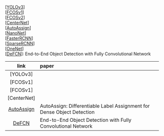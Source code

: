 [[YOLOv3]()]  
[[FCOSv1]()]  
[[FCOSv2]()]  
[[CenterNet]()]  
[[AutoAssign]()]  
[[NanoNet]()]  
[[FasterRCNN]()]  
[[SparseRCNN]()]  
[[OneNet]()]  
[[DeFCN]()]: End-to-End Object Detection with Fully Convolutional Network  
  
  
  |link|paper|  
  |:-:|:-| 
  |[YOLOv3]|| 
  |[FCOSv1]|| 
  |[FCOSv1]|| 
  |[CenterNet]|| 
  |[AutoAssign](https://arxiv.org/pdf/2007.03496v3.pdf)|AutoAssign: Differentiable Label Assignment for Dense Object Detection|
  |[DeFCN]()|End-to-End Object Detection with Fully Convolutional Network|  